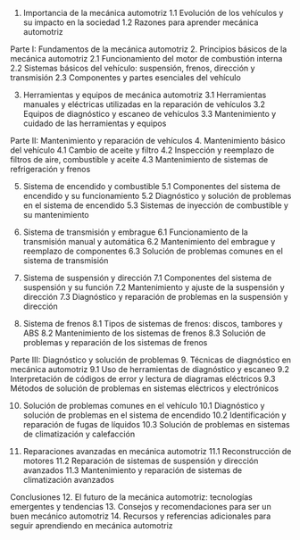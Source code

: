 1. Importancia de la mecánica automotriz
   1.1 Evolución de los vehículos y su impacto en la sociedad
   1.2 Razones para aprender mecánica automotriz

Parte I: Fundamentos de la mecánica automotriz
2. Principios básicos de la mecánica automotriz
   2.1 Funcionamiento del motor de combustión interna
   2.2 Sistemas básicos del vehículo: suspensión, frenos, dirección y transmisión
   2.3 Componentes y partes esenciales del vehículo

3. Herramientas y equipos de mecánica automotriz
   3.1 Herramientas manuales y eléctricas utilizadas en la reparación de vehículos
   3.2 Equipos de diagnóstico y escaneo de vehículos
   3.3 Mantenimiento y cuidado de las herramientas y equipos

Parte II: Mantenimiento y reparación de vehículos
4. Mantenimiento básico del vehículo
   4.1 Cambio de aceite y filtro
   4.2 Inspección y reemplazo de filtros de aire, combustible y aceite
   4.3 Mantenimiento de sistemas de refrigeración y frenos

5. Sistema de encendido y combustible
   5.1 Componentes del sistema de encendido y su funcionamiento
   5.2 Diagnóstico y solución de problemas en el sistema de encendido
   5.3 Sistemas de inyección de combustible y su mantenimiento

6. Sistema de transmisión y embrague
   6.1 Funcionamiento de la transmisión manual y automática
   6.2 Mantenimiento del embrague y reemplazo de componentes
   6.3 Solución de problemas comunes en el sistema de transmisión

7. Sistema de suspensión y dirección
   7.1 Componentes del sistema de suspensión y su función
   7.2 Mantenimiento y ajuste de la suspensión y dirección
   7.3 Diagnóstico y reparación de problemas en la suspensión y dirección

8. Sistema de frenos
   8.1 Tipos de sistemas de frenos: discos, tambores y ABS
   8.2 Mantenimiento de los sistemas de frenos
   8.3 Solución de problemas y reparación de los sistemas de frenos

Parte III: Diagnóstico y solución de problemas
9. Técnicas de diagnóstico en mecánica automotriz
   9.1 Uso de herramientas de diagnóstico y escaneo
   9.2 Interpretación de códigos de error y lectura de diagramas eléctricos
   9.3 Métodos de solución de problemas en sistemas eléctricos y electrónicos

10. Solución de problemas comunes en el vehículo
    10.1 Diagnóstico y solución de problemas en el sistema de encendido
    10.2 Identificación y reparación de fugas de líquidos
    10.3 Solución de problemas en sistemas de climatización y calefacción

11. Reparaciones avanzadas en mecánica automotriz
    11.1 Reconstrucción de motores
    11.2 Reparación de sistemas de suspensión y dirección avanzados
    11.3 Mantenimiento y reparación de sistemas de climatización avanzados

Conclusiones
12. El futuro de la mecánica automotriz: tecnologías emergentes y tendencias
13. Consejos y recomendaciones para ser un buen mecánico automotriz
14. Recursos y referencias adicionales para seguir aprendiendo en mecánica automotriz
